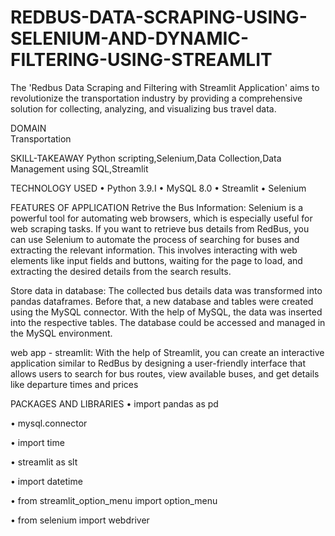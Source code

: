 # REDBUS-DATA-SCRAPING-USING-SELENIUM-AND-DYNAMIC-FILTERING-USING-STREAMLIT
The 'Redbus Data Scraping and Filtering with Streamlit Application' aims to revolutionize the transportation industry by providing a comprehensive solution for collecting, analyzing, and visualizing bus travel data. 

DOMAIN	
	Transportation

SKILL-TAKEAWAY
Python scripting,Selenium,Data Collection,Data Management using SQL,Streamlit

TECHNOLOGY USED
•	Python 3.9.I
•	MySQL 8.0
•	Streamlit
•	Selenium


FEATURES OF APPLICATION
Retrive the Bus Information:
  	Selenium is a powerful tool for automating web browsers, which is especially useful for web scraping tasks. If you want to retrieve bus details from RedBus, you can use Selenium to automate the process of searching for buses and extracting the relevant information. This involves interacting with web elements like input fields and buttons, waiting for the page to load, and extracting the desired details from the search results.

Store data in database:
The collected bus details data was transformed into pandas dataframes. Before that, a new database and tables were created using the MySQL connector. With the help of MySQL, the data was inserted into the respective tables. The database could be accessed and managed in the MySQL environment.

web app - streamlit:
With the help of Streamlit, you can create an interactive application similar to RedBus by designing a user-friendly interface that allows users to search for bus routes, view available buses, and get details like departure times and prices

PACKAGES AND LIBRARIES
•	import pandas as pd

•	mysql.connector

•	import time

•	streamlit as slt

•	import datetime

•	from streamlit_option_menu import option_menu

•	from selenium import webdriver
